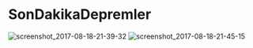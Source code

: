 # SonDakikaDepremler

![screenshot_2017-08-18-21-39-32](https://user-images.githubusercontent.com/11810774/29473193-86c510ae-845f-11e7-80c7-88cf5feaa6f8.png) ![screenshot_2017-08-18-21-45-15](https://user-images.githubusercontent.com/11810774/29473200-91d476a6-845f-11e7-9ab8-17f5ad2e617a.png)


